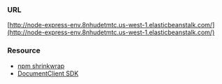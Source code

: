 ### URL

[http://node-express-env.8nhudetmtc.us-west-1.elasticbeanstalk.com/](http://node-express-env.8nhudetmtc.us-west-1.elasticbeanstalk.com/)

### Resource
 * [npm shrinkwrap](https://github.com/thewoolleyman/npm-shrinkwrap-helper)
  * [DocumentClient SDK](http://docs.aws.amazon.com/AWSJavaScriptSDK/latest/AWS/DynamoDB/DocumentClient.html)